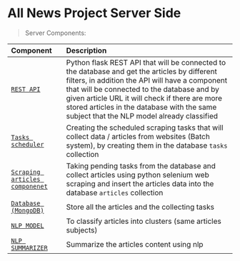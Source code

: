 # All News Project Server Side

> Server Components:

| Component                                      | Description                                                                                                                                                                                                                                                                                                                                   |
|:-----------------------------------------------|:----------------------------------------------------------------------------------------------------------------------------------------------------------------------------------------------------------------------------------------------------------------------------------------------------------------------------------------------|
| [```REST API```](api)                          | Python flask REST API that will be connected to the database and get the articles by different filters, in addition the API will have a component that will be connected to the database and by given article URL it will check if there are more stored articles in the database with the same subject that the NLP model already classified |
| [```Tasks scheduler```](scheduler)             | Creating the scheduled scraping tasks that will collect data / articles from websites (Batch system), by creating them in the database ```tasks``` collection                                                                                                                                                                                 |
| [```Scraping articles componenet```](scrapers) | Taking pending tasks from the database and collect articles using python selenium web scraping and insert the articles data into the database ```articles``` collection                                                                                                                                                                       |
| [```Database (MongoDB)```](db_driver)          | Store all the articles and the collecting tasks                                                                                                                                                                                                                                                                                               |
| [```NLP MODEL```](nlp_models)                  | To classify articles into clusters (same articles subjects)                                                                                                                                                                                                                                                                                   |
| [```NLP SUMMARIZER```](nlp_models)             | Summarize the articles content using nlp                                                                                                                                                                                                                                                                                                      |
